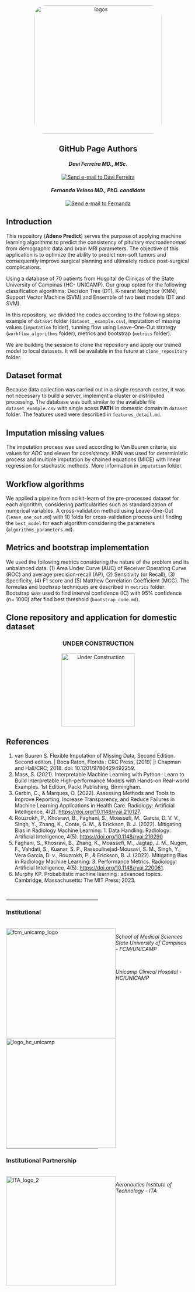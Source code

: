 <div align="center">
  <img src="https://github.com/davifmdhack/adeno_predict/assets/109975635/dec9ac98-0aee-488e-bfbe-b18b8f6d2053" alt="logos" style="width: 350px; border-radius: 30px;"/>
</div>

<div align = "center";> 

## GitHub Page Authors

#### *Davi Ferreira MD., MSc.* 
[![Send e-mail to Davi Ferreira](https://img.shields.io/badge/Gmail-D14836?style=for-the-badge&logo=gmail&logoColor=white)](mailto:davi.ferreira.soares@gmail.com)
#### *Fernanda Veloso MD., PhD. candidate* 
[![Send e-mail to Fernanda](https://img.shields.io/badge/Gmail-D14836?style=for-the-badge&logo=gmail&logoColor=white)](mailto:fernandavelosop@gmail.com)

</div>

## **Introduction**
<p style="text-align: justify;">

This repository (__Adeno Predict__) serves the purpose of applying machine learning algorithms to predict the consistency of pituitary macroadenomas from demographic data and brain MRI parameters. 
The objective of this application is to optimize the ability to predict non-soft tumors and consequently improve surgical planning and ultimately reduce post-surgical complications.    

Using a database of 70 patients from Hospital de Clínicas of the State University of Campinas (HC- UNICAMP). Our group opted for the following classification algorithms: Decision Tree (DT), K-nearst Neighbor (KNN), Support Vector Machine (SVM) and Ensemble of two best models (DT and SVM). 

In this repository, we divided the codes according to the following steps: example of `dataset` folder (`dataset__example.csv`), imputation of missing values (`imputation` folder), tunning flow using Leave-One-Out strategy (`workflow_algorithms` folder), metrics and bootstrap (`metrics` folder).  

We are building the session to clone the repository and apply our trained model to local datasets. It will be available in the future at `clone_repository` folder. 

</p>

## **Dataset format**
<p style="text-align: justify;">
 
Because data collection was carried out in a single research center, it was not necessary to build a server, implement a cluster or distributed processing. The database was built similar to 
the available file `dataset_example.csv` with single acess __PATH__ in domestic domain in `dataset` folder. The features used were described in `features_detail.md`. 

</p>

## **Imputation missing values**
<p style="text-align: justify;">

The imputation process was used according to Van Buuren criteria, six values for *ADC* and eleven for *consistency*. KNN was used for deterministic process and multiple imputation by chained equations (MICE) with linear regression for stochastic methods. More information in `imputation` folder. 

</p>

## **Workflow algorithms**
<p style="text-align: justify;">

We applied a pipeline from scikit-learn of the pre-processed dataset for each algorithm, considering particularities such as standardization of numerical variables. A cross-validation method using Leave-One-Out (`leave_one_out.md`) with
10 folds for cross-validation process until finding the `best_model` for each algorithm considering the parameters (`algorithms_parameters.md`).

</p>

## **Metrics and bootstrap implementation**
<p style="text-align: justify;">

We used the following metrics considering the nature of the problem and its unbalanced data: (1) Area Under Curve (AUC) of Receiver Operating Curve (ROC) and average precision-recall (AP), (2) Sensitivity (or Recall), (3) Specificity, (4) F1 score and (5) Matthew Correlation Coefficient (MCC). The formulas and bootsrap techniques are described in `metrics` folder. Bootstrap was used to find interval confidence (IC) with 95% confidence (n= 1000) after find best threshold (`bootstrap_code.md`). 

</p>

## **Clone repository and application for domestic dataset**
<div align="center"> 
  
  ### **UNDER CONSTRUCTION**
  
</div>

<div align="center">
  <img src="https://github.com/davifmdhack/adeno_predict/assets/109975635/e6d5f07a-c321-4c16-bd76-78817fc2b13b" alt="Under Construction" style="width: 200px;">
</div>

## **References**
1. van Buuren S. Flexible Imputation of Missing Data, Second Edition. Second edition. | Boca Raton, Florida : CRC Press, [2019] |: Chapman and Hall/CRC; 2018. doi: 10.1201/9780429492259.
2. Mas̕s, S. (2021). Interpretable Machine Learning with Python : Learn to Build Interpretable High-performance Models with Hands-on Real-world Examples. 1st Edition, Packt Publishing, Birmingham. 
3. Garbin, C., & Marques, O. (2022). Assessing Methods and Tools to Improve Reporting, Increase Transparency, and Reduce Failures in Machine Learning Applications in Health Care. Radiology: Artificial Intelligence, 4(2). https://doi.org/10.1148/ryai.210127.
4. Rouzrokh, P., Khosravi, B., Faghani, S., Moassefi, M., Garcia, D. V. V., Singh, Y., Zhang, K., Conte, G. M., & Erickson, B. J. (2022). Mitigating Bias in Radiology Machine Learning: 1. Data Handling. Radiology: Artificial Intelligence, 4(5). https://doi.org/10.1148/ryai.210290
5. Faghani, S., Khosravi, B., Zhang, K., Moassefi, M., Jagtap, J. M., Nugen, F., Vahdati, S., Kuanar, S. P., Rassoulinejad-Mousavi, S. M., Singh, Y., Vera Garcia, D. v., Rouzrokh, P., & Erickson, B. J. (2022). Mitigating Bias in Radiology Machine Learning: 3. Performance Metrics. Radiology: Artificial Intelligence, 4(5). https://doi.org/10.1148/ryai.220061.
6. Murphy KP. Probabilistic machine learning : advanced topics. Cambridge, Massachusetts: The MIT Press; 2023.

</br>

<hr style="width: 50%;">

### **Institutional** 
</br>
<div style="float: left;">
  <img src="https://github.com/davifmdhack/adeno_predict/assets/109975635/dec66e61-fab1-4091-8655-8c6e0f7b0d17" alt="fcm_unicamp_logo" style="width: 300px;">
</div>

*School of Medical Sciences State University of Campinas - FCM/UNICAMP*

</br>
<div style="float: left;">
  <img src="https://github.com/davifmdhack/adeno_predict/assets/109975635/78c66f70-c8c5-46b8-8f85-d5aaff665d01" alt="logo_hc_unicamp" style="width: 300px;">
</div>

*Unicamp Clinical Hospital - HC/UNICAMP*

<hr style="width: 50%;">

### **Institutional Partnership**
</br>
<div style="float: left;">
  <img src="https://github.com/user-attachments/assets/27f3c1a0-49bc-4edb-81da-1a984a0a76fd" alt="ITA_logo_2" style="width: 300px;">
</div>

*Aeronautics Institute of Technology - ITA*
